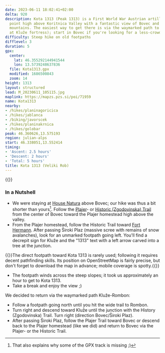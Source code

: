```yaml
---
date: 2023-06-11 18:02:41+02:00
delta: 920
description: Kota 1313 (Peak 1313) is a First World War Austrian artillery observation
  point high above Koritnica Valley with a fantastic view of Bovec and surrounding
  mountains. The easiest way to get there is via the waymarked path to Rombon (starting
  at Kluže fortress); start in Bovec if you're looking for a less-crowded approach.
difficulty: Steep hike on old footpaths
difflevel: 3
duration: 5
gpx:
  center:
    lat: 46.355292144941544
    lon: 13.5739248637836
  file: Kota1313.gpx
  modified: 1686500843
  zoom: 14
height: 1313
layout: structured
lead: M_20230611_105115.jpg
maplink: https://mapzs.pzs.si/poi/71959
name: Kota1313
nearby:
- /hikes/planinagoricica
- /hikes/jablanca
- /biking/javorscek
- /hikes/planinakrnica
- /hikes/golobar
peak: 46.360626,13.575193
region: julian-alps
start: 46.338051,13.552414
timing:
- 'Ascent: 2.5 hours'
- 'Descent: 2 hours'
- 'Total: 5 hours'
title: Kota 1313 (Veliki Rob)
---
```

{{<hike-details description="yes">}}
### In a Nutshell

-   We were staying at [House Natura](https://www.bovechouse.com/) above Bovec; our hike was thus a bit shorter than yours[^MT]. Follow the [Plajer](https://www.outdooractive.com/en/route/hiking-route/slovenia/plajer-trail/33600440/)- or [Historic (Zgodovinska) Trail](https://www.outdooractive.com/en/route/hiking-route/zgodovinska-pot-historic-trail-/33658792/) from the center of Bovec toward the Plajer homestead high above the valley.
-   From the Plajer homestead, follow the Historic Trail toward [Fort Hermann](https://www.soca-valley.com/en/in-search-of-adventure/culture/2021010610355699/kluze-amp-fort-herman/). After passing Široki Plaz (massive scree with remains of snow avalanches), look for an unmarked footpath going left. You'll find a decrepit sign for Kluže and the "1313" text with a left arrow carved into a tree at the junction.

[^MT]: That also explains why some of the GPX track is missing ;)

{{<note warn>}}The direct footpath toward Kota 1313 is rarely used; following it requires decent pathfinding skills. Its position on OpenStreetMap is fairly precise, but don't forget to download the map in advance; mobile coverage is spotty.{{</note>}}

-   The footpath winds across the steep slopes; it took us approximately an hour to get to Kota 1313.
-   Take a break and enjoy the view ;)

We decided to return via the waymarked path Kluže-Rombon:

-   Follow a footpath going north until you hit the wide trail to Rombon.
-   Turn right and descend toward Kluže until the junction with the History (Zgodovinska) Trail. Turn right (direction Bovec/Široki Plaz).
-   After passing Široki Plaz, follow the Plajer Trail toward Bovec or descend back to the Plajer homestead (like we did) and return to Bovec via the Plajer- or the Historic Trail.

